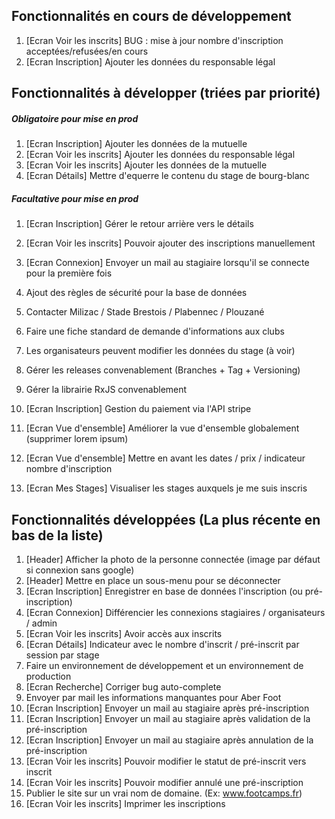 ## Fonctionnalités en cours de développement
1. [Ecran Voir les inscrits] BUG : mise à jour nombre d'inscription acceptées/refusées/en cours 
1. [Ecran Inscription] Ajouter les données du responsable légal

## Fonctionnalités à développer (triées par priorité)
##### Obligatoire pour mise en prod
1. [Ecran Inscription] Ajouter les données de la mutuelle
1. [Ecran Voir les inscrits] Ajouter les données du responsable légal
1. [Ecran Voir les inscrits] Ajouter les données de la mutuelle
1. [Ecran Détails] Mettre d'equerre le contenu du stage de bourg-blanc 

##### Facultative pour mise en prod
1. [Ecran Inscription] Gérer le retour arrière vers le détails
1. [Ecran Voir les inscrits] Pouvoir ajouter des inscriptions manuellement
1. [Ecran Connexion] Envoyer un mail au stagiaire lorsqu'il se connecte pour la première fois
1. Ajout des règles de sécurité pour la base de données

1. Contacter Milizac / Stade Brestois / Plabennec / Plouzané
1. Faire une fiche standard de demande d'informations aux clubs
1. Les organisateurs peuvent modifier les données du stage (à voir)
1. Gérer les releases convenablement (Branches + Tag + Versioning)
1. Gérer la librairie RxJS convenablement

1. [Ecran Inscription] Gestion du paiement via l'API stripe
1. [Ecran Vue d'ensemble] Améliorer la vue d'ensemble globalement (supprimer lorem ipsum)
1. [Ecran Vue d'ensemble] Mettre en avant les dates / prix / indicateur nombre d'inscription
1. [Ecran Mes Stages] Visualiser les stages auxquels je me suis inscris

## Fonctionnalités développées (La plus récente en bas de la liste)
1. [Header] Afficher la photo de la personne connectée (image par défaut si connexion sans google)
1. [Header] Mettre en place un sous-menu pour se déconnecter
1. [Ecran Inscription] Enregistrer en base de données l'inscription (ou pré-inscription)
1. [Ecran Connexion] Différencier les connexions stagiaires / organisateurs / admin
1. [Ecran Voir les inscrits] Avoir accès aux inscrits
1. [Ecran Détails] Indicateur avec le nombre d'inscrit / pré-inscrit par session par stage
1. Faire un environnement de développement et un environnement de production
1. [Ecran Recherche] Corriger bug auto-complete
1. Envoyer par mail les informations manquantes pour Aber Foot
1. [Ecran Inscription] Envoyer un mail au stagiaire après pré-inscription
1. [Ecran Inscription] Envoyer un mail au stagiaire après validation de la pré-inscription
1. [Ecran Inscription] Envoyer un mail au stagiaire après annulation de la pré-inscription
1. [Ecran Voir les inscrits] Pouvoir modifier le statut de pré-inscrit vers inscrit
1. [Ecran Voir les inscrits] Pouvoir modifier annulé une pré-inscription
1. Publier le site sur un vrai nom de domaine. (Ex: www.footcamps.fr) 
1. [Ecran Voir les inscrits] Imprimer les inscriptions
